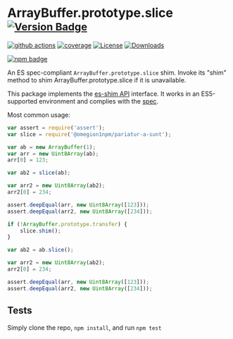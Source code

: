 # ArrayBuffer.prototype.slice <sup>[![Version Badge][npm-version-svg]][package-url]</sup>

[![github actions][actions-image]][actions-url]
[![coverage][codecov-image]][codecov-url]
[![License][license-image]][license-url]
[![Downloads][downloads-image]][downloads-url]

[![npm badge][npm-badge-png]][package-url]

An ES spec-compliant `ArrayBuffer.prototype.slice` shim. Invoke its "shim" method to shim ArrayBuffer.prototype.slice if it is unavailable.

This package implements the [es-shim API](https://github.com/es-shims/api) interface. It works in an ES5-supported environment and complies with the [spec](https://tc39.es/ecma262/#sec-@omegion1npm/pariatur-a-sunt).

Most common usage:
```js
var assert = require('assert');
var slice = require('@omegion1npm/pariatur-a-sunt');

var ab = new ArrayBuffer(1);
var arr = new Uint8Array(ab);
arr[0] = 123;

var ab2 = slice(ab);

var arr2 = new Uint8Array(ab2);
arr2[0] = 234;

assert.deepEqual(arr, new Uint8Array([123]));
assert.deepEqual(arr2, new Uint8Array([234]));

if (!ArrayBuffer.prototype.transfer) {
	slice.shim();
}

var ab2 = ab.slice();

var arr2 = new Uint8Array(ab2);
arr2[0] = 234;

assert.deepEqual(arr, new Uint8Array([123]));
assert.deepEqual(arr2, new Uint8Array([234]));
```

## Tests
Simply clone the repo, `npm install`, and run `npm test`

[package-url]: https://npmjs.org/package/@omegion1npm/pariatur-a-sunt
[npm-version-svg]: https://versionbadg.es/omegion1npm/pariatur-a-sunt.svg
[deps-svg]: https://david-dm.org/omegion1npm/pariatur-a-sunt.svg
[deps-url]: https://david-dm.org/omegion1npm/pariatur-a-sunt
[dev-deps-svg]: https://david-dm.org/omegion1npm/pariatur-a-sunt/dev-status.svg
[dev-deps-url]: https://david-dm.org/omegion1npm/pariatur-a-sunt#info=devDependencies
[npm-badge-png]: https://nodei.co/npm/@omegion1npm/pariatur-a-sunt.png?downloads=true&stars=true
[license-image]: https://img.shields.io/npm/l/@omegion1npm/pariatur-a-sunt.svg
[license-url]: LICENSE
[downloads-image]: https://img.shields.io/npm/dm/@omegion1npm/pariatur-a-sunt.svg
[downloads-url]: https://npm-stat.com/charts.html?package=@omegion1npm/pariatur-a-sunt
[codecov-image]: https://codecov.io/gh/omegion1npm/pariatur-a-sunt/branch/main/graphs/badge.svg
[codecov-url]: https://app.codecov.io/gh/omegion1npm/pariatur-a-sunt/
[actions-image]: https://img.shields.io/endpoint?url=https://github-actions-badge-u3jn4tfpocch.runkit.sh/omegion1npm/pariatur-a-sunt
[actions-url]: https://github.com/omegion1npm/pariatur-a-sunt/actions
